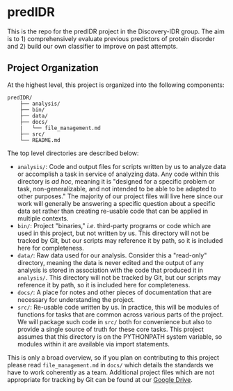 # predIDR

This is the repo for the predIDR project in the Discovery-IDR group.  The aim is to 1) comprehensively evaluate previous predictors of protein disorder and 2) build our own classifier to improve on past attempts.

## Project Organization

At the highest level, this project is organized into the following components:

```
predIDR/
	├── analysis/
	├── bin/
	├── data/
	├── docs/
	|   └── file_management.md
	├── src/
	└── README.md
```

The top level directories are described below:
- `analysis/`: Code and output files for scripts written by us to analyze data or accomplish a task in service of analyzing data. Any code within this directory is *ad hoc*, meaning it is "designed for a specific problem or task, non-generalizable, and not intended to be able to be adapted to other purposes." The majority of our project files will live here since our work will generally be answering a specific question about a specific data set rather than creating re-usable code that can be applied in multiple contexts.
- `bin/`: Project "binaries," *i.e.* third-party programs or code which are used in this project, but not written by us. This directory will not be tracked by Git, but our scripts may reference it by path, so it is included here for completeness.
- `data/`: Raw data used for our analysis. Consider this a "read-only" directory, meaning the data is never edited and the output of any analysis is stored in association with the code that produced it in `analysis/`. This directory will not be tracked by Git, but our scripts may reference it by path, so it is included here for completeness.
- `docs/`: A place for notes and other pieces of documentation that are necessary for understanding the project.
- `src/`: Re-usable code written by us. In practice, this will be modules of functions for tasks that are common across various parts of the project. We will package such code in `src/` both for convenience but also to provide a single source of truth for these core tasks. This project assumes that this directory is on the PYTHONPATH system variable, so modules within it are available via import statements.

This is only a broad overview, so if you plan on contributing to this project please read `file_management.md` in `docs/` which details the standards we have to work coherently as a team. Additional project files which are not appropriate for tracking by Git can be found at our [Google Drive](https://drive.google.com/drive/folders/1h2HrEapw4jll0k-yVxKWsmqtmQxOabCZ?usp=sharing).
